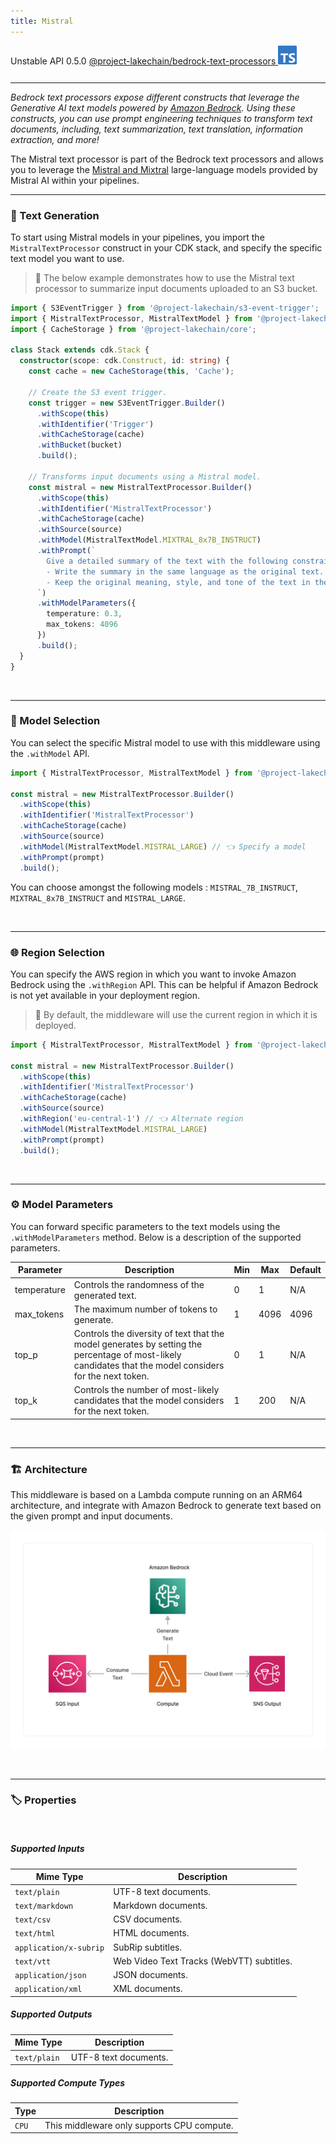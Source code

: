 ```yaml
---
title: Mistral
---
```


<span title="Label: Pro" data-view-component="true" class="Label Label--api text-uppercase">
  Unstable API
</span>
<span title="Label: Pro" data-view-component="true" class="Label Label--version text-uppercase">
  0.5.0
</span>
<span title="Label: Pro" data-view-component="true" class="Label Label--package">
  <a target="_blank" href="https://www.npmjs.com/package/@project-lakechain/bedrock-text-processors">
    @project-lakechain/bedrock-text-processors
  </a>
</span>
<span class="language-icon">
  <svg role="img" viewBox="0 0 24 24" width="30" xmlns="http://www.w3.org/2000/svg" style="fill: #3178C6;"><title>TypeScript</title><path d="M1.125 0C.502 0 0 .502 0 1.125v21.75C0 23.498.502 24 1.125 24h21.75c.623 0 1.125-.502 1.125-1.125V1.125C24 .502 23.498 0 22.875 0zm17.363 9.75c.612 0 1.154.037 1.627.111a6.38 6.38 0 0 1 1.306.34v2.458a3.95 3.95 0 0 0-.643-.361 5.093 5.093 0 0 0-.717-.26 5.453 5.453 0 0 0-1.426-.2c-.3 0-.573.028-.819.086a2.1 2.1 0 0 0-.623.242c-.17.104-.3.229-.393.374a.888.888 0 0 0-.14.49c0 .196.053.373.156.529.104.156.252.304.443.444s.423.276.696.41c.273.135.582.274.926.416.47.197.892.407 1.266.628.374.222.695.473.963.753.268.279.472.598.614.957.142.359.214.776.214 1.253 0 .657-.125 1.21-.373 1.656a3.033 3.033 0 0 1-1.012 1.085 4.38 4.38 0 0 1-1.487.596c-.566.12-1.163.18-1.79.18a9.916 9.916 0 0 1-1.84-.164 5.544 5.544 0 0 1-1.512-.493v-2.63a5.033 5.033 0 0 0 3.237 1.2c.333 0 .624-.03.872-.09.249-.06.456-.144.623-.25.166-.108.29-.234.373-.38a1.023 1.023 0 0 0-.074-1.089 2.12 2.12 0 0 0-.537-.5 5.597 5.597 0 0 0-.807-.444 27.72 27.72 0 0 0-1.007-.436c-.918-.383-1.602-.852-2.053-1.405-.45-.553-.676-1.222-.676-2.005 0-.614.123-1.141.369-1.582.246-.441.58-.804 1.004-1.089a4.494 4.494 0 0 1 1.47-.629 7.536 7.536 0 0 1 1.77-.201zm-15.113.188h9.563v2.166H9.506v9.646H6.789v-9.646H3.375z"/></svg>
</span>
<div style="margin-top: 26px"></div>

---

*Bedrock text processors expose different constructs that leverage the Generative AI text models powered by [Amazon Bedrock](https://docs.aws.amazon.com/bedrock/latest/userguide/what-is-bedrock.html). Using these constructs, you can use prompt engineering techniques to transform text documents, including, text summarization, text translation, information extraction, and more!*

The Mistral text processor is part of the Bedrock text processors and allows you to leverage the [Mistral and Mixtral](https://mistral.ai/fr/technology/#models) large-language models provided by Mistral AI within your pipelines.

---

### 🤖 Text Generation

To start using Mistral models in your pipelines, you import the `MistralTextProcessor` construct in your CDK stack, and specify the specific text model you want to use.

> 💁 The below example demonstrates how to use the Mistral text processor to summarize input documents uploaded to an S3 bucket.

```typescript
import { S3EventTrigger } from '@project-lakechain/s3-event-trigger';
import { MistralTextProcessor, MistralTextModel } from '@project-lakechain/bedrock-text-processors';
import { CacheStorage } from '@project-lakechain/core';

class Stack extends cdk.Stack {
  constructor(scope: cdk.Construct, id: string) {
    const cache = new CacheStorage(this, 'Cache');

    // Create the S3 event trigger.
    const trigger = new S3EventTrigger.Builder()
      .withScope(this)
      .withIdentifier('Trigger')
      .withCacheStorage(cache)
      .withBucket(bucket)
      .build();

    // Transforms input documents using a Mistral model.
    const mistral = new MistralTextProcessor.Builder()
      .withScope(this)
      .withIdentifier('MistralTextProcessor')
      .withCacheStorage(cache)
      .withSource(source)
      .withModel(MistralTextModel.MIXTRAL_8x7B_INSTRUCT)
      .withPrompt(`
        Give a detailed summary of the text with the following constraints:
        - Write the summary in the same language as the original text.
        - Keep the original meaning, style, and tone of the text in the summary.
      `)
      .withModelParameters({
        temperature: 0.3,
        max_tokens: 4096
      })
      .build();
  }
}
```

<br>

---

### 🤖 Model Selection

You can select the specific Mistral model to use with this middleware using the `.withModel` API.

```typescript
import { MistralTextProcessor, MistralTextModel } from '@project-lakechain/bedrock-text-processors';

const mistral = new MistralTextProcessor.Builder()
  .withScope(this)
  .withIdentifier('MistralTextProcessor')
  .withCacheStorage(cache)
  .withSource(source)
  .withModel(MistralTextModel.MISTRAL_LARGE) // 👈 Specify a model
  .withPrompt(prompt)
  .build();
```

You can choose amongst the following models : `MISTRAL_7B_INSTRUCT`, `MIXTRAL_8x7B_INSTRUCT` and `MISTRAL_LARGE`.

<br>

---

### 🌐 Region Selection

You can specify the AWS region in which you want to invoke Amazon Bedrock using the `.withRegion` API. This can be helpful if Amazon Bedrock is not yet available in your deployment region.

> 💁 By default, the middleware will use the current region in which it is deployed.

```typescript
import { MistralTextProcessor, MistralTextModel } from '@project-lakechain/bedrock-text-processors';

const mistral = new MistralTextProcessor.Builder()
  .withScope(this)
  .withIdentifier('MistralTextProcessor')
  .withCacheStorage(cache)
  .withSource(source)
  .withRegion('eu-central-1') // 👈 Alternate region
  .withModel(MistralTextModel.MISTRAL_LARGE)
  .withPrompt(prompt)
  .build();
```

<br>

---

### ⚙️ Model Parameters

You can forward specific parameters to the text models using the `.withModelParameters` method. Below is a description of the supported parameters.

Parameter   | Description | Min | Max | Default
----------- | ----------- | --- | --- | -------
temperature | Controls the randomness of the generated text. | 0 | 1 | N/A
max_tokens  | The maximum number of tokens to generate. | 1 | 4096 | 4096
top_p       | Controls the diversity of text that the model generates by setting the percentage of most-likely candidates that the model considers for the next token. | 0 | 1 | N/A
top_k       | Controls the number of most-likely candidates that the model considers for the next token. | 1 | 200 | N/A

<br>

---

### 🏗️ Architecture

This middleware is based on a Lambda compute running on an ARM64 architecture, and integrate with Amazon Bedrock to generate text based on the given prompt and input documents.

![Architecture](../../../assets/bedrock-text-generators-architecture.png)

<br>

---

### 🏷️ Properties

<br>

##### Supported Inputs

|  Mime Type  | Description |
| ----------- | ----------- |
| `text/plain` | UTF-8 text documents. |
| `text/markdown` | Markdown documents. |
| `text/csv` | CSV documents. |
| `text/html` | HTML documents. |
| `application/x-subrip` | SubRip subtitles. |
| `text/vtt` | Web Video Text Tracks (WebVTT) subtitles. |
| `application/json` | JSON documents. |
| `application/xml` | XML documents. |

##### Supported Outputs

|  Mime Type  | Description |
| ----------- | ----------- |
| `text/plain` | UTF-8 text documents. |

##### Supported Compute Types

| Type  | Description |
| ----- | ----------- |
| `CPU` | This middleware only supports CPU compute. |
